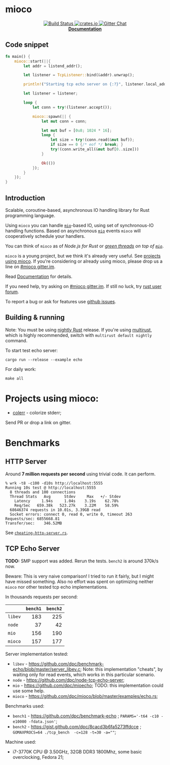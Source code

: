 # mioco

<p align="center">
  <a href="https://travis-ci.org/dpc/mioco">
      <img src="https://img.shields.io/travis/dpc/mioco/master.svg?style=flat-square" alt="Build Status">
  </a>
  <a href="https://crates.io/crates/mioco">
      <img src="http://meritbadge.herokuapp.com/mioco?style=flat-square" alt="crates.io">
  </a>
  <a href="https://gitter.im/dpc/mioco">
      <img src="https://img.shields.io/badge/GITTER-join%20chat-green.svg?style=flat-square" alt="Gitter Chat">
  </a>
  <br>
  <strong><a href="//dpc.github.io/mioco/">Documentation</a></strong>
</p>


## Code snippet

``` rust
fn main() {
    mioco::start(||{
        let addr = listend_addr();

        let listener = TcpListener::bind(&addr).unwrap();

        println!("Starting tcp echo server on {:?}", listener.local_addr().unwrap());

        let listener = listener;

        loop {
            let conn = try!(listener.accept());

            mioco::spawn(|| {
                let mut conn = conn;

                let mut buf = [0u8; 1024 * 16];
                loop {
                    let size = try!(conn.read(&mut buf));
                    if size == 0 {/* eof */ break; }
                    try!(conn.write_all(&mut buf[0..size]))
                }

                Ok(())
            });
        }
    });
}
```

## Introduction

Scalable, coroutine-based, asynchronous IO handling library for Rust programming language.

Using `mioco` you can handle [`mio`][mio]-based IO, using set of synchronous-IO
handling functions. Based on asynchronous [`mio`][mio] events `mioco` will
cooperatively schedule your handlers.

You can think of `mioco` as of *Node.js for Rust* or *[green threads][green threads] on top of [`mio`][mio]*.

`mioco` is a young project, but we think it's already very useful. See
[projects using mioco](https://github.com/dpc/mioco/wiki/Resources#projects-using-mioco). If
you're considering or already using mioco, please drop us a line on [#mioco gitter.im][mioco gitter].

Read [Documentation](//dpc.github.io/mioco/) for details.

If you need help, try asking on [#mioco gitter.im][mioco gitter]. If still no
luck, try [rust user forum][rust user forum].

To report a bug or ask for features use [github issues][issues].

[rust]: http://rust-lang.org
[mio]: //github.com/carllerche/mio
[colerr]: //github.com/dpc/colerr
[mioco gitter]: https://gitter.im/dpc/mioco
[rust user forum]: https://users.rust-lang.org/
[issues]: //github.com/dpc/mioco/issues
[green threads]: https://en.wikipedia.org/wiki/Green_threads

## Building & running

Note: You must be using [nightly Rust][nightly rust] release. If you're using
[multirust][multirust], which is highly recommended, switch with `multirust default
nightly` command.

To start test echo server:

    cargo run --release --example echo

For daily work:

    make all

[nightly rust]: https://doc.rust-lang.org/book/nightly-rust.html
[multirust]: https://github.com/brson/multirust

# Projects using mioco:

* [colerr][colerr] - colorize stderr;

Send PR or drop a link on gitter.

# Benchmarks

## HTTP Server

Around **7 million requests per second** using trivial code. It can perform.

```
% wrk -t8 -c100 -d10s http://localhost:5555
Running 10s test @ http://localhost:5555
  8 threads and 100 connections
  Thread Stats   Avg      Stdev     Max   +/- Stdev
    Latency     1.94s     1.04s    3.19s    62.78%
    Req/Sec   659.38k   523.27k    3.22M    58.59%
  68646374 requests in 10.01s, 3.39GB read
  Socket errors: connect 0, read 0, write 0, timeout 263
Requests/sec: 6855668.81
Transfer/sec:    346.52MB
```

See [`cheating-http-server.rs`](/examples/cheating-http-server.rs).

## TCP Echo Server

**TODO:** SMP support was added. Rerun the tests. `bench2` is around 370k/s now.

Beware: This is very naive comparison! I tried to run it fairly,
but I might have missed something. Also no effort was spent on optimizing
neither `mioco` nor other tested tcp echo implementations.

In thousands requests per second:

|         | `bench1` | `bench2` |
|:--------|---------:|---------:|
| `libev` | 183      | 225      |
| `node`  | 37       | 42       |
| `mio`   | 156      | 190      |
| `mioco` | 157      | 177      |


Server implementation tested:

* `libev` - https://github.com/dpc/benchmark-echo/blob/master/server_libev.c;
   Note: this implementation "cheats", by waiting only for read events, which works
   in this particular scenario.
* `node` - https://github.com/dpc/node-tcp-echo-server;
* `mio` - https://github.com/dpc/mioecho; TODO: this implementation could use some help.
* `mioco` - https://github.com/dpc/mioco/blob/master/examples/echo.rs;

Benchmarks used:

* `bench1` - https://github.com/dpc/benchmark-echo ; `PARAMS='-t64 -c10 -e10000 -fdata.json'`;
* `bench2` - https://gist.github.com/dpc/8cacd3b6fa5273ffdcce ; `GOMAXPROCS=64 ./tcp_bench  -c=128 -t=30 -a=""`;

Machine used:

* i7-3770K CPU @ 3.50GHz, 32GB DDR3 1800Mhz, some basic overclocking, Fedora 21;
